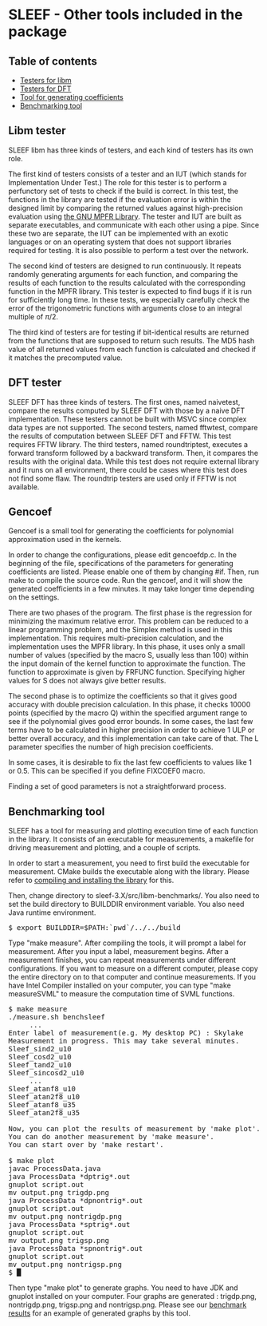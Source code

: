 <h1>SLEEF - Other tools included in the package</h1>

<h2>Table of contents</h2>

<ul class="disc">
  <li><a href="#testerlibm">Testers for libm</a></li>
  <li><a href="#testerdft">Testers for DFT</a></li>
  <li><a href="#gencoef">Tool for generating coefficients</a></li>
  <li><a href="#benchmark">Benchmarking tool</a></li>
</ul>

<h2 id="testerlibm">Libm tester</h2>

<p class="noindent">
  SLEEF libm has three kinds of testers, and each kind of testers has
  its own role.
</p>

<p>
  The first kind of testers consists of a tester and an IUT (which
  stands for Implementation Under Test.) The role for this tester is
  to perform a perfunctory set of tests to check if the build is
  correct. In this test, the functions in the library are tested if
  the evaluation error is within the designed limit by comparing the
  returned values against high-precision evaluation
  using <a class="underlined" href="http://www.mpfr.org/">the GNU MPFR
  Library</a>. The tester and IUT are built as separate executables,
  and communicate with each other using a pipe. Since these two are
  separate, the IUT can be implemented with an exotic languages or on
  an operating system that does not support libraries required for
  testing. It is also possible to perform a test over the network.
</p>

<p>
  The second kind of testers are designed to run continuously. It
  repeats randomly generating arguments for each function, and
  comparing the results of each function to the results calculated
  with the corresponding function in the MPFR library. This tester is
  expected to find bugs if it is run for sufficiently long time. In
  these tests, we especially carefully check the error of the
  trigonometric functions with arguments close to an integral multiple
  of <i class="math">&pi;</i>/2.
</p>

<p>
  The third kind of testers are for testing if bit-identical results
  are returned from the functions that are supposed to return such
  results. The MD5 hash value of all returned values from each
  function is calculated and checked if it matches the precomputed
  value.
</p>


<h2 id="testerdft">DFT tester</h2>

<p class="noindent">
  SLEEF DFT has three kinds of testers. The first ones, named
  naivetest, compare the results computed by SLEEF DFT with those by a
  naive DFT implementation. These testers cannot be built with MSVC
  since complex data types are not supported. The second testers,
  named fftwtest, compare the results of computation between SLEEF DFT
  and FFTW. This test requires FFTW library. The third testers, named
  roundtriptest, executes a forward transform followed by a backward
  transform. Then, it compares the results with the original data.
  While this test does not require external library and it runs on all
  environment, there could be cases where this test does not find some
  flaw. The roundtrip testers are used only if FFTW is not available.
</p>


<h2 id="gencoef">Gencoef</h2>

<p class="noindent">
  Gencoef is a small tool for generating the coefficients for
  polynomial approximation used in the kernels.
</p>

<p>
  In order to change the configurations, please edit gencoefdp.c. In
  the beginning of the file, specifications of the parameters for
  generating coefficients are listed. Please enable one of them by
  changing #if. Then, run make to compile the source code. Run the
  gencoef, and it will show the generated coefficients in a few
  minutes. It may take longer time depending on the settings.
</p>

<p>
  There are two phases of the program. The first phase is the
  regression for minimizing the maximum relative error. This problem
  can be reduced to a linear programming problem, and the Simplex
  method is used in this implementation. This requires multi-precision
  calculation, and the implementation uses the MPFR library. In this
  phase, it uses only a small number of values (specified by the macro
  S, usually less than 100) within the input domain of the kernel
  function to approximate the function. The function to approximate is
  given by FRFUNC function. Specifying higher values for S does not
  always give better results.
</p>

<p>
  The second phase is to optimize the coefficients so that it gives
  good accuracy with double precision calculation. In this phase, it
  checks 10000 points (specified by the macro Q) within the specified
  argument range to see if the polynomial gives good error bounds. In
  some cases, the last few terms have to be calculated in higher
  precision in order to achieve 1 ULP or better overall accuracy, and
  this implementation can take care of that. The L parameter specifies
  the number of high precision coefficients.
</p>

<p>
  In some cases, it is desirable to fix the last few coefficients to
  values like 1 or 0.5. This can be specified if you define FIXCOEF0
  macro.
</p>

<p>
  Finding a set of good parameters is not a straightforward process.
</p>


<h2 id="benchmark">Benchmarking tool</h2>

<p class="noindent">
  SLEEF has a tool for measuring and plotting execution time of each
  function in the library. It consists of an executable for
  measurements, a makefile for driving measurement and plotting, and a
  couple of scripts.
</p>

<p>
  In order to start a measurement, you need to first build the
  executable for measurement. CMake builds the executable along with
  the library. Please refer to <a class="underlined"
  href="compile.xhtml">compiling and installing the library</a> for
  this.
</p>

<p>
  Then, change directory to sleef-3.X/src/libm-benchmarks/. You also
  need to set the build directory to BUILDDIR environment
  variable. You also need Java runtime environment.
</p>

<pre class="command">$ export BUILDDIR=$PATH:`pwd`/../../build</pre>

<p>
  Type "make measure". After compiling the tools, it will prompt a
  label for measurement. After you input a label, measurement
  begins. After a measurement finishes, you can repeat measurements
  under different configurations. If you want to measure on a
  different computer, please copy the entire directory on to that
  computer and continue measurements. If you have Intel Compiler
  installed on your computer, you can type "make measureSVML" to
  measure the computation time of SVML functions.
</p>

<pre class="command">$ make measure
./measure.sh benchsleef
     ...
Enter label of measurement(e.g. My desktop PC) : Skylake
Measurement in progress. This may take several minutes.
Sleef_sind2_u10
Sleef_cosd2_u10
Sleef_tand2_u10
Sleef_sincosd2_u10
     ...
Sleef_atanf8_u10
Sleef_atan2f8_u10
Sleef_atanf8_u35
Sleef_atan2f8_u35

Now, you can plot the results of measurement by 'make plot'.
You can do another measurement by 'make measure'.
You can start over by 'make restart'.

$ make plot
javac ProcessData.java
java ProcessData *dptrig*.out
gnuplot script.out
mv output.png trigdp.png
java ProcessData *dpnontrig*.out
gnuplot script.out
mv output.png nontrigdp.png
java ProcessData *sptrig*.out
gnuplot script.out
mv output.png trigsp.png
java ProcessData *spnontrig*.out
gnuplot script.out
mv output.png nontrigsp.png
$ &block;</pre>

<p>
  Then type "make plot" to generate graphs. You need to have JDK and
  gnuplot installed on your computer. Four graphs are generated :
  trigdp.png, nontrigdp.png, trigsp.png and nontrigsp.png. Please see our
  <a class="underlined" href="benchmark.xhtml">benchmark results</a>
  for an example of generated graphs by this tool.
</p>

